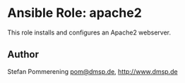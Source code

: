 # Ansible Role: apache2

This role installs and configures an Apache2 webserver.

## Author

Stefan Pommerening <pom@dmsp.de>, http://www.dmsp.de